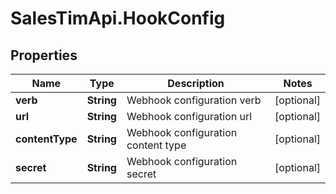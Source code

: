 # SalesTimApi.HookConfig

## Properties

Name | Type | Description | Notes
------------ | ------------- | ------------- | -------------
**verb** | **String** | Webhook configuration verb | [optional] 
**url** | **String** | Webhook configuration url | [optional] 
**contentType** | **String** | Webhook configuration content type | [optional] 
**secret** | **String** | Webhook configuration secret | [optional] 


